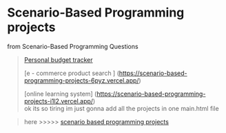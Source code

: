 # Scenario-Based Programming projects
 from Scenario-Based Programming Questions
> [Personal budget tracker](https://scenario-based-programming-projects.vercel.app/)    
>
> [e - commerce product search ] (https://scenario-based-programming-projects-6pyz.vercel.app/)    
>
> [online learning system] (https://scenario-based-programming-projects-i1l2.vercel.app/)    
ok its so tiring im just gonna add all the projects in one main.html file   

>  here >>>>> [scenario based programming projects](https://raufjatoi.github.io/Scenario-Based-Programming-projects)
